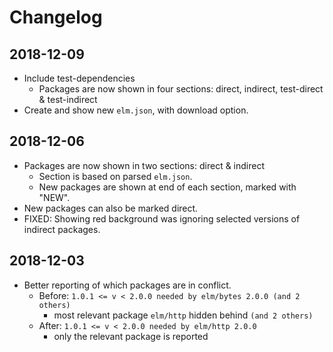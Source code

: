 # Changelog

## 2018-12-09
- Include test-dependencies
  - Packages are now shown in four sections:
    direct, indirect, test-direct & test-indirect
- Create and show new `elm.json`, with download option.

## 2018-12-06
- Packages are now shown in two sections: direct & indirect
  - Section is based on parsed `elm.json`.
  - New packages are shown at end of each section, marked with "NEW".
- New packages can also be marked direct.
- FIXED: Showing red background was ignoring selected versions of
  indirect packages.

## 2018-12-03
- Better reporting of which packages are in conflict.
  - Before: `1.0.1 <= v < 2.0.0 needed by elm/bytes 2.0.0 (and 2 others)`
    - most relevant package `elm/http` hidden behind `(and 2 others)`
  - After: `1.0.1 <= v < 2.0.0 needed by elm/http 2.0.0`
    - only the relevant package is reported
